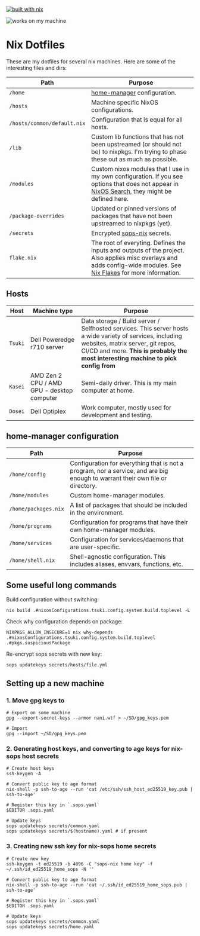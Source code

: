 [![built with nix](https://builtwithnix.org/badge.svg)](https://builtwithnix.org)

![works on my machine](https://img.shields.io/badge/status-works_on_my_machine-blue)

# Nix Dotfiles

These are my dotfiles for several nix machines.
Here are some of the interesting files and dirs:

| Path | Purpose |
|------|---------|
| `/home` | [home-manager][home-manager] configuration. |
| `/hosts` | Machine specific NixOS configurations. |
| `/hosts/common/default.nix` | Configuration that is equal for all hosts. |
| `/lib` | Custom lib functions that has not been upstreamed (or should not be) to nixpkgs. I'm trying to phase these out as much as possible. |
| `/modules` | Custom nixos modules that I use in my own configuration. If you see options that does not appear in [NixOS Search][nixos-search], they might be defined here. |
| `/package-overrides` | Updated or pinned versions of packages that have not been upstreamed to nixpkgs (yet). |
| `/secrets` | Encrypted [sops-nix][sops-nix] secrets. |
| `flake.nix` | The root of everyting. Defines the inputs and outputs of the project. Also applies misc overlays and adds config-wide modules. See [Nix Flakes][nix-flakes] for more information. |


## Hosts

| Host | Machine type | Purpose |
|------|--------------|---------|
| `Tsuki` | Dell Poweredge r710 server | Data storage / Build server / Selfhosted services. This server hosts a wide variety of services, including websites, matrix server, git repos, CI/CD and more. **This is probably the most interesting machine to pick config from** |
| `Kasei` | AMD Zen 2 CPU / AMD GPU - desktop computer | Semi-daily driver. This is my main computer at home. |
| `Dosei` | Dell Optiplex | Work computer, mostly used for development and testing. |


## home-manager configuration

| Path | Purpose |
|------|---------|
| `/home/config` | Configuration for everything that is not a program, nor a service, and are big enough to warrant their own file or directory. |
| `/home/modules` | Custom home-manager modules. |
| `/home/packages.nix` | A list of packages that should be included in the environment. |
| `/home/programs` | Configuration for programs that have their own home-manager modules. |
| `/home/services` | Configuration for services/daemons that are user-specific. |
| `/home/shell.nix` | Shell-agnostic configuration. This includes aliases, envvars, functions, etc. |


## Some useful long commands

Build configuration without switching:

```
nix build .#nixosConfigurations.tsuki.config.system.build.toplevel -L
```

Check why configuration depends on package:

```
NIXPKGS_ALLOW_INSECURE=1 nix why-depends .#nixosConfigurations.tsuki.config.system.build.toplevel .#pkgs.suspiciousPackage
```

Re-encrypt sops secrets with new key:

```
sops updatekeys secrets/hosts/file.yml
```

## Setting up a new machine

### 1. Move gpg keys to

```console
# Export on some machine
gpg --export-secret-keys --armor nani.wtf > ~/SD/gpg_keys.pem

# Import
gpg --import ~/SD/gpg_keys.pem
```

### 2. Generating host keys, and converting to age keys for nix-sops host secrets

```console
# Create host keys
ssh-keygen -A

# Convert public key to age format
nix-shell -p ssh-to-age --run 'cat /etc/ssh/ssh_host_ed25519_key.pub | ssh-to-age'

# Register this key in `.sops.yaml`
$EDITOR .sops.yaml

# Update keys
sops updatekeys secrets/common.yaml
sops updatekeys secrets/$(hostname).yaml # if present
```

### 3. Creating new ssh key for nix-sops home secrets

```console
# Create new key
ssh-keygen -t ed25519 -b 4096 -C "sops-nix home key" -f ~/.ssh/id_ed25519_home_sops -N ''

# Convert public key to age format
nix-shell -p ssh-to-age --run 'cat ~/.ssh/id_ed25519_home_sops.pub | ssh-to-age'

# Register this key in `.sops.yaml`
$EDITOR .sops.yaml

# Update keys
sops updatekeys secrets/common.yaml
sops updatekeys secrets/home.yaml
```


[home-manager]: https://github.com/nix-community/home-manager
[nixos-search]: https://search.nixos.org/options
[sops-nix]: https://github.com/Mic92/sops-nix
[nix-flakes]: https://nixos.wiki/wiki/Flakes
